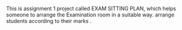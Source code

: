 This is assignment 1 project called EXAM SITTING PLAN, which helps someone to arrange the Examination room in a suitable way.
arrange students according to their marks .
